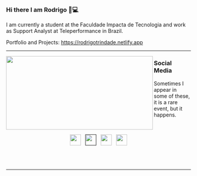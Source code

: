### Hi there I am Rodrigo 👋:computer: 

I am currently a student at the Faculdade Impacta de Tecnologia and work as Support Analyst at Teleperformance in Brazil.


Portfolio and Projects: https://rodrigotrindade.netlify.app

  ---

<div>
    <a href="https://github.com/bulletsentencvanpyre?tab=repositories">
      <img align="left" src="https://github-readme-stats.vercel.app/api/top-langs/?username=vanpyre&layout=compact&count_private=true" width="400" height="200"/>
    </a>
</div>

 
### Social Media

Sometimes I appear in some of these, it is a rare event, but it happens.
<p>
 </p>
 <br>

 <p align='center'>
<a href="https://rodrigotrindade.netlify.app/"><img height="30" src="https://image.flaticon.com/icons/svg/3314/3314855.svg"></a>&nbsp;&nbsp;
<a href=""><img height="30" src="https://github.com/WaylonWalker/WaylonWalker/blob/main/icon/twitter.png?raw=true"></a>&nbsp;&nbsp;
<a href="https://www.instagram.com/elirod.py/"><img height="30" src="https://user-images.githubusercontent.com/37451620/118635309-cfe24280-b7a9-11eb-89fd-55e69345e871.png?raw=true"></a>&nbsp;&nbsp;
<a href="https://www.linkedin.com/in/rodrigo-trindade-b05b73203/"><img height="30" src="https://github.com/WaylonWalker/WaylonWalker/blob/main/icon/linkedin.png?raw=true"></a>

</p>
<p></p>
<br>
<br>

 ---
<!--
Here are some ideas to get you started:

- 🔭 I’m currently working on ...
- 🌱 I’m currently learning ...
- 👯 I’m looking to collaborate on ...
- 🤔 I’m looking for help with ...
- 💬 Ask me about ...
- 📫 How to reach me: ...
- 😄 Pronouns: ...
- ⚡ Fun fact: ...
-->
